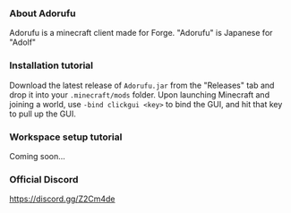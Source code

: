 ### About Adorufu

Adorufu is a minecraft client made for Forge. "Adorufu" is Japanese for "Adolf"

### Installation tutorial

Download the latest release of `Adorufu.jar` from the "Releases" tab and drop it into your `.minecraft/mods` folder. Upon launching Minecraft and joining a world, use `-bind clickgui <key>` to bind the GUI, and hit that key to pull up the GUI.

### Workspace setup tutorial

Coming soon...

### Official Discord
https://discord.gg/Z2Cm4de

